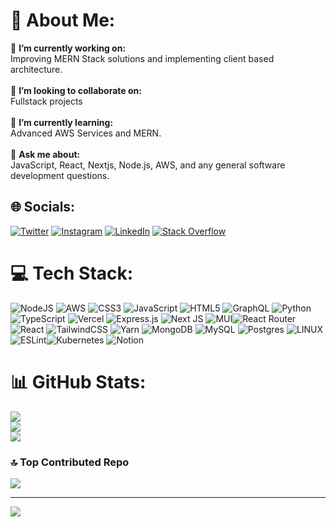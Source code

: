 # 💫 About Me:
🔭 **I’m currently working on:**  <br>Improving MERN Stack solutions and implementing client based architecture.<br><br>👯 **I’m looking to collaborate on:**  <br>Fullstack projects<br><br>🌱 **I’m currently learning:**  <br>Advanced AWS Services and MERN.<br><br>💬 **Ask me about:**  <br>JavaScript, React, Nextjs, Node.js, AWS, and any general software development questions.<br>

## 🌐 Socials:
[![Twitter](https://img.shields.io/badge/Twitter-%231DA1F2.svg?logo=Twitter&logoColor=white)](https://x.com/ins_Nishidh) [![Instagram](https://img.shields.io/badge/Instagram-%23E4405F.svg?logo=Instagram&logoColor=white)](https://x.com/ins_Nishidh) [![LinkedIn](https://img.shields.io/badge/LinkedIn-%230077B5.svg?logo=linkedin&logoColor=white)](https://www.linkedin.com/in/nishidh-s-060571291/) [![Stack Overflow](https://img.shields.io/badge/-Stackoverflow-FE7A16?logo=stack-overflow&logoColor=white)](https://stackoverflow.com) 

# 💻 Tech Stack:
![NodeJS](https://img.shields.io/badge/node.js-6DA55F?style=for-the-badge&logo=node.js&logoColor=white) ![AWS](https://img.shields.io/badge/AWS-%23FF9900.svg?style=for-the-badge&logo=amazon-aws&logoColor=white) ![CSS3](https://img.shields.io/badge/css3-%231572B6.svg?style=for-the-badge&logo=css3&logoColor=white) ![JavaScript](https://img.shields.io/badge/javascript-%23323330.svg?style=for-the-badge&logo=javascript&logoColor=%23F7DF1E) ![HTML5](https://img.shields.io/badge/html5-%23E34F26.svg?style=for-the-badge&logo=html5&logoColor=white) ![GraphQL](https://img.shields.io/badge/-GraphQL-E10098?style=for-the-badge&logo=graphql&logoColor=white) ![Python](https://img.shields.io/badge/python-3670A0?style=for-the-badge&logo=python&logoColor=ffdd54)![TypeScript](https://img.shields.io/badge/typescript-%23007ACC.svg?style=for-the-badge&logo=typescript&logoColor=white) ![Vercel](https://img.shields.io/badge/vercel-%23000000.svg?style=for-the-badge&logo=vercel&logoColor=white) ![Express.js](https://img.shields.io/badge/express.js-%23404d59.svg?style=for-the-badge&logo=express&logoColor=%2361DAFB) ![Next JS](https://img.shields.io/badge/Next-black?style=for-the-badge&logo=next.js&logoColor=white) ![MUI](https://img.shields.io/badge/MUI-%230081CB.svg?style=for-the-badge&logo=material-ui&logoColor=white)![React Router](https://img.shields.io/badge/React_Router-CA4245?style=for-the-badge&logo=react-router&logoColor=white) ![React](https://img.shields.io/badge/react-%2320232a.svg?style=for-the-badge&logo=react&logoColor=%2361DAFB) ![TailwindCSS](https://img.shields.io/badge/tailwindcss-%2338B2AC.svg?style=for-the-badge&logo=tailwind-css&logoColor=white) ![Yarn](https://img.shields.io/badge/yarn-%232C8EBB.svg?style=for-the-badge&logo=yarn&logoColor=white) ![MongoDB](https://img.shields.io/badge/MongoDB-%234ea94b.svg?style=for-the-badge&logo=mongodb&logoColor=white) ![MySQL](https://img.shields.io/badge/mysql-%2300f.svg?style=for-the-badge&logo=mysql&logoColor=white) ![Postgres](https://img.shields.io/badge/postgres-%23316192.svg?style=for-the-badge&logo=postgresql&logoColor=white) ![LINUX](https://img.shields.io/badge/Linux-FCC624?style=for-the-badge&logo=linux&logoColor=black) ![ESLint](https://img.shields.io/badge/ESLint-4B3263?style=for-the-badge&logo=eslint&logoColor=white)![Kubernetes](https://img.shields.io/badge/kubernetes-%23326ce5.svg?style=for-the-badge&logo=kubernetes&logoColor=white) ![Notion](https://img.shields.io/badge/Notion-%23000000.svg?style=for-the-badge&logo=notion&logoColor=white)
# 📊 GitHub Stats:
![](https://github-readme-stats.vercel.app/api?username=ins-nishidh-47&theme=dark&hide_border=false&include_all_commits=false&count_private=false)<br/>
![](https://github-readme-streak-stats.herokuapp.com/?user=ins-nishidh-47&theme=dark&hide_border=false)<br/>
![](https://github-readme-stats.vercel.app/api/top-langs/?username=hkirat&theme=dark&hide_border=false&include_all_commits=false&count_private=false&layout=compact)

### 🔝 Top Contributed Repo
![](https://github-contributor-stats.vercel.app/api?username=ins-nishidh-47&limit=5&theme=tokyonight&combine_all_yearly_contributions=true)

---
[![](https://visitcount.itsvg.in/api?id=ins-nishidh-47&icon=0&color=0)](https://visitcount.itsvg.in)

<!-- Proudly created with GPRM ( https://gprm.itsvg.in ) -->

